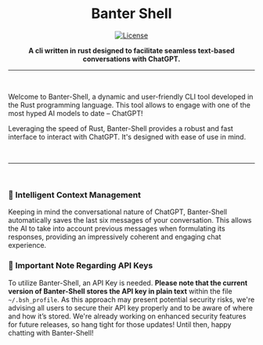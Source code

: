 <div align="center">

# Banter Shell

[![License](https://img.shields.io/badge/License-Apache_2.0-blue.svg)](https://opensource.org/licenses/Apache-2.0)

**A cli written in rust designed to facilitate seamless text-based conversations with ChatGPT.**

</div>

------------

<br>

Welcome to Banter-Shell, a dynamic and user-friendly CLI tool developed in the Rust programming language. This tool allows to engage with one of the most hyped AI models to date – ChatGPT!

Leveraging the speed of Rust, Banter-Shell provides a robust and fast interface to interact with ChatGPT. It's designed with ease of use in mind.

<br>

------------

<br>

### 💬 Intelligent Context Management

Keeping in mind the conversational nature of ChatGPT, Banter-Shell automatically saves the last six messages of your conversation. This allows the AI to take into account previous messages when formulating its responses, providing an impressively coherent and engaging chat experience.

### 🔑 Important Note Regarding API Keys

To utilize Banter-Shell, an API Key is needed. **Please note that the current version of Banter-Shell stores the API key in plain text** within the file `~/.bsh_profile`. As this approach may present potential security risks, we're advising all users to secure their API key properly and to be aware of where and how it’s stored. We're already working on enhanced security features for future releases, so hang tight for those updates! Until then, happy chatting with Banter-Shell!